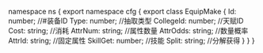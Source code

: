 namespace ns {
	export namespace cfg {
		export class EquipMake {
			Id: number;		//#装备ID
			Type: number;		//抽取类型
			CollegeId: number;		//天赋ID
			Cost: string;		//消耗
			AttrNum: string;		//属性数量
			AttrOdds: string;		//数量概率
			AttrId: string;		//固定属性
			SkillGet: number;		//技能
			Split: string;		//分解获得
		}
	}
}
